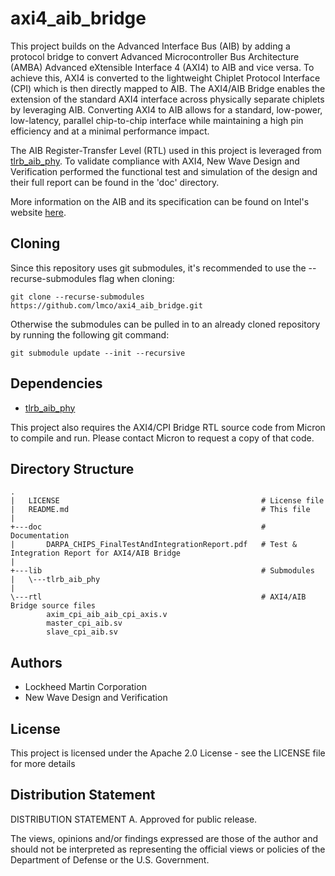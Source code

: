 [1]: https://github.com/lmco/tlrb_aib_phy
[2]: https://www.intel.com/content/www/us/en/architecture-and-technology/programmable/heterogeneous-integration/overview.html

# axi4_aib_bridge

This project builds on the Advanced Interface Bus (AIB) by adding a protocol bridge to convert Advanced
Microcontroller Bus Architecture (AMBA) Advanced eXtensible Interface 4 (AXI4) to AIB and vice versa. To achieve this,
AXI4 is converted to the lightweight Chiplet Protocol Interface (CPI) which is then directly mapped to AIB. The AXI4/AIB
Bridge enables the extension of the standard AXI4 interface across physically separate chiplets by leveraging AIB.
Converting AXI4 to AIB allows for a standard, low-power, low-latency, parallel chip-to-chip interface while maintaining
a high pin efficiency and at a minimal performance impact.

The AIB Register-Transfer Level (RTL) used in this project is leveraged from [tlrb_aib_phy][1]. To validate compliance
with AXI4, New Wave Design and Verification performed the functional test and simulation of the design and their full
report can be found in the 'doc' directory.

More information on the AIB and its specification can be found on Intel's website [here][2].

## Cloning

Since this repository uses git submodules, it's recommended to use the --recurse-submodules flag when cloning:
```
git clone --recurse-submodules https://github.com/lmco/axi4_aib_bridge.git
```

Otherwise the submodules can be pulled in to an already cloned repository by running the following git command:
```
git submodule update --init --recursive
```

## Dependencies

* [tlrb_aib_phy][1]

This project also requires the AXI4/CPI Bridge RTL source code from Micron to compile and run. Please contact Micron to 
request a copy of that code.

## Directory Structure

```
.
|   LICENSE                                             # License file
|   README.md                                           # This file
|   
+---doc                                                 # Documentation
|       DARPA_CHIPS_FinalTestAndIntegrationReport.pdf   # Test & Integration Report for AXI4/AIB Bridge
|       
+---lib                                                 # Submodules
|   \---tlrb_aib_phy
|                   
\---rtl                                                 # AXI4/AIB Bridge source files
        axim_cpi_aib_aib_cpi_axis.v
        master_cpi_aib.sv
        slave_cpi_aib.sv
```

## Authors

* Lockheed Martin Corporation
* New Wave Design and Verification

## License

This project is licensed under the Apache 2.0 License - see the LICENSE file for more details

## Distribution Statement

DISTRIBUTION STATEMENT A. Approved for public release.

The views, opinions and/or findings expressed are those of the author and should not be interpreted as representing the
official views or policies of the Department of Defense or the U.S. Government.

